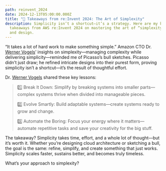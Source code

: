 ```yaml
---
path: reinvent_2024
date: 2024-12-13T05:00:00.000Z
title: "🎯 Takeaways from re:Invent 2024: The Art of Simplexity"
description: Simplicity isn’t a shortcut—it’s a strategy. Here are my key
  takeaways from AWS re:Invent 2024 on mastering the art of “simplexity” in tech
  and design.
---
```

“It takes a lot of hard work to make something simple.” Amazon CTO Dr. [](https://www.linkedin.com/in/ACoAAAAxvZ4B0e3NQwqdMJGjzf-s_gTP0iGq6iU)[Werner Vogels](https://www.linkedin.com/in/wernervogels/)’ insights on simplexity—managing complexity while delivering simplicity—reminded me of Picasso’s bull sketches. Picasso didn’t just draw; he refined intricate designs into their purest form, proving simplicity isn’t a shortcut—it’s the result of thoughtful effort.



Dr. [](https://www.linkedin.com/in/ACoAAAAxvZ4B0e3NQwqdMJGjzf-s_gTP0iGq6iU)[Werner Vogels](https://www.linkedin.com/in/wernervogels/) shared these key lessons:

> 1️⃣ Break It Down: Simplify by breaking systems into smaller parts—complex systems thrive when divided into manageable pieces.
>
> 2️⃣ Evolve Smartly: Build adaptable systems—create systems ready to grow and change.
>
> 3️⃣ Automate the Boring: Focus your energy where it matters—automate repetitive tasks and save your creativity for the big stuff.

The takeaway? Simplicity takes time, effort, and a whole lot of thought—but it’s worth it. Whether you’re designing cloud architecture or sketching a bull, the goal is the same: refine, simplify, and create something that just works. Simplicity scales faster, sustains better, and becomes truly timeless.

What’s your approach to simplexity?